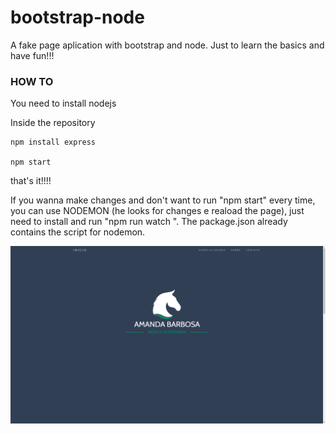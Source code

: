 # bootstrap-node
A fake page aplication with bootstrap and node. Just to learn the basics and have fun!!!

### HOW TO ###

You need to install nodejs

Inside the repository

    npm install express

    npm start

that's it!!!!


If you wanna make changes and don't want to run "npm start" every time, you can use NODEMON (he looks for changes e reaload the page), just need to install and run "npm run watch ".
The package.json already contains the script for nodemon.

![Screenshot](tela.png)